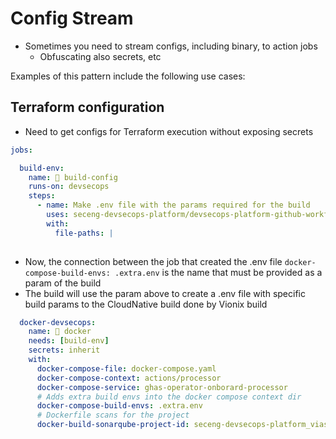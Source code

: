 # Config Stream

* Sometimes you need to stream configs, including binary, to action jobs 
  * Obfuscating also secrets, etc

Examples of this pattern include the following use cases:

## Terraform configuration

* Need to get configs for Terraform execution without exposing secrets

```yaml
jobs:

  build-env:
    name: 🔑 build-config
    runs-on: devsecops
    steps:
      - name: Make .env file with the params required for the build
        uses: seceng-devsecops-platform/devsecops-platform-github-workflows/actions/build/config-stream@main
        with:
          file-paths: |
            

```

* Now, the connection between the job that created the .env file `docker-compose-build-envs: .extra.env` is the name that must be provided as a param of the build
* The build will use the param above to create a .env file with specific build params to the CloudNative build done by Vionix build

```yaml
  docker-devsecops:
    name: 🐳 docker
    needs: [build-env]
    secrets: inherit
    with:
      docker-compose-file: docker-compose.yaml
      docker-compose-context: actions/processor
      docker-compose-service: ghas-operator-onborard-processor
      # Adds extra build envs into the docker compose context dir
      docker-compose-build-envs: .extra.env
      # Dockerfile scans for the project
      docker-build-sonarqube-project-id: seceng-devsecops-platform_viasat-ghas-k8s-operator_AYvOp1hAPmv_YrGp3xfu
```
